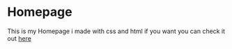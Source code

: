 # Homepage
This is my Homepage i made with css and html if you want you can check it out <a href="https://schatzsuche.github.io/homepage/index.html">here</a>
